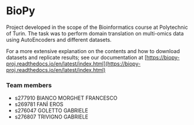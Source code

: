 # BioPy

Project developed in the scope of the Bioinformatics course at Polytechnic of Turin.
The task was to perform domain translation on multi-omics data using AutoEncoders and different datasets.

For a more extensive explanation on the contents and how to download datasets and replicate results; see our documentation at
[https://biopy-proj.readthedocs.io/en/latest/index.html](https://biopy-proj.readthedocs.io/en/latest/index.html)

### Team members

- s277910 BIANCO MORGHET FRANCESCO
- s269781 FANÌ EROS
- s276047 GOLETTO GABRIELE
- s276807 TRIVIGNO GABRIELE

